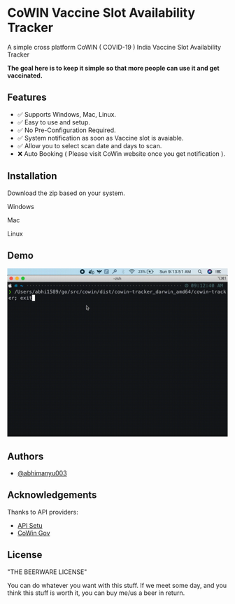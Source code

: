 # CoWIN Vaccine Slot Availability Tracker

A simple cross platform CoWIN ( COVID-19 ) India Vaccine Slot Availability Tracker

**The goal here is to keep it simple so that more people can use it and get vaccinated.**

## Features

- ✅ Supports Windows, Mac, Linux.
- ✅ Easy to use and setup.
- ✅ No Pre-Configuration Required.
- ✅ System notification as soon as Vaccine slot is avaiable.
- ✅ Allow you to select scan date and days to scan.
- ❌ Auto Booking ( Please visit CoWin website once you get notification ).

  
## Installation 

Download the zip based on your system.

Windows

Mac

Linux

## Demo

![Demo](demo/demo.gif)

  
## Authors

- [@abhimanyu003](https://www.github.com/abhimanyu003)

  
## Acknowledgements

Thanks to API providers:

 - [API Setu](https://apisetu.gov.in/public/api/cowin)
 - [CoWin Gov](https://www.cowin.gov.in/)
  
## License

"THE BEERWARE LICENSE"

You can do whatever you want with this stuff. If we meet some day, and 
you think this stuff is worth it, you can buy me/us a beer in return.

  